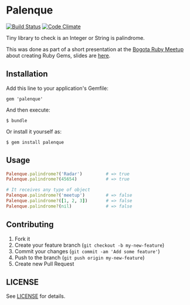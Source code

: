 # Palenque

[![Build
Status](https://travis-ci.org/sebasoga/palenque.png?branch=master)](https://travis-ci.org/sebasoga/palenque)
[![Code
Climate](https://codeclimate.com/github/sebasoga/palenque.png)](https://codeclimate.com/github/sebasoga/palenque)

Tiny library to check is an Integer or String is palindrome.

This was done as part of a short presentation at the [Bogota Ruby Meetup](http://www.meetup.com/bogota-ruby-meetup/events/153932032/) about creating Ruby Gems, slides are [here](https://speakerdeck.com/sebasoga/building-a-ruby-gem).

## Installation

Add this line to your application's Gemfile:

    gem 'palenque'

And then execute:

    $ bundle

Or install it yourself as:

    $ gem install palenque

## Usage

````ruby
Palenque.palindrome?('Radar')         # => true 
Palenque.palindrome?(45654)           # => true 

# It receives any type of object
Palenque.palindrome?('meetup')        # => false
Palenque.palindrome?([1, 2, 3])       # => false
Palenque.palindrome?(nil)             # => false
````

## Contributing

1. Fork it
2. Create your feature branch (`git checkout -b my-new-feature`)
3. Commit your changes (`git commit -am 'Add some feature'`)
4. Push to the branch (`git push origin my-new-feature`)
5. Create new Pull Request

## LICENSE

See [LICENSE](https://github.com/sebasoga/palenque/blob/master/LICENSE.md) for details.
